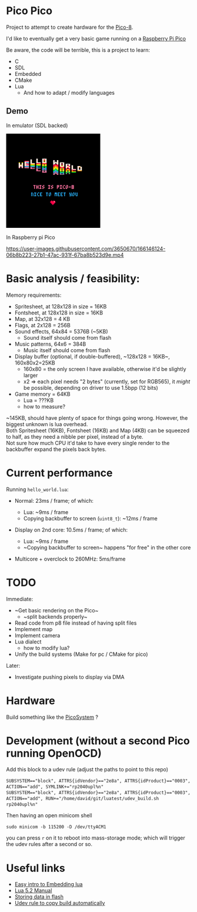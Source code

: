 # Pico Pico

Project to attempt to create hardware for the [Pico-8](https://www.lexaloffle.com/pico-8.php).

I'd like to eventually get a very basic game running on a [Raspberry Pi Pico](https://www.raspberrypi.com/documentation/microcontrollers/raspberry-pi-pico.html)

Be aware, the code will be terrible, this is a project to learn:

* C
* SDL
* Embedded
* CMake
* Lua
    * And how to adapt / modify languages

## Demo

In emulator (SDL backed)

![Hello world](artifacts/hello_world.gif?raw=1)

In Raspberry pi Pico


https://user-images.githubusercontent.com/3650670/166146124-06b8b223-27b1-47ac-931f-67ba8b523d9e.mp4



# Basic analysis / feasibility:

Memory requirements:

* Spritesheet, at 128x128 in size = 16KB 
* Fontsheet, at 128x128 in size = 16KB
* Map, at 32x128 = 4 KB
* Flags, at 2x128 = 256B
* Sound effects, 64x84 = 5376B (~5KB)
    * Sound itself should come from flash
* Music patterns, 64x6 = 384B
    * Music itself should come from flash
* Display buffer (optional, if double-buffered), ~128x128 = 16KB~, 160x80x2=25KB
    * 160x80 = the only screen I have available, otherwise it'd be slightly larger
    * x2 => each pixel needs "2 bytes" (currently, set for RGB565), it _might_ be possible, depending on driver to use 1.5bpp (12 bits) 
* Game memory = 64KB
    * Lua = ???KB
    * how to measure?

~145KB, should have plenty of space for things going wrong. However, the biggest unknown is lua overhead.  
Both Spritesheet (16KB), Fontsheet (16KB) and Map (4KB) can be squeezed to half, as they need a nibble per pixel, instead of a byte.  
Not sure how much CPU it'd take to have every single render to the backbuffer expand the pixels back bytes.

# Current performance

Running `hello_world.lua`:

* Normal: 23ms / frame; of which:
    * Lua: ~9ms / frame
    * Copying backbuffer to screen (`uint8_t`): ~12ms / frame

* Display on 2nd core: 10.5ms / frame; of which:
    * Lua: ~9ms / frame
    * ~Copying backbuffer to screen~ happens "for free" in the other core

* Multicore + overclock to 260MHz: 5ms/frame

# TODO

Immediate:

* ~Get basic rendering on the Pico~
    * ~split backends properly~
* Read code from p8 file instead of having split files
* Implement map
* Implement camera
* Lua dialect
    * how to modify lua?
* Unify the build systems (Make for pc / CMake for pico)

Later:

* Investigate pushing pixels to display via DMA

# Hardware

Build something like the [PicoSystem](https://shop.pimoroni.com/products/picosystem?variant=32369546985555) ?

# Development (without a second Pico running OpenOCD)

Add this block to a udev rule (adjust the paths to point to this repo)
```
SUBSYSTEM=="block", ATTRS{idVendor}=="2e8a", ATTRS{idProduct}=="0003", ACTION=="add", SYMLINK+="rp2040upl%n"
SUBSYSTEM=="block", ATTRS{idVendor}=="2e8a", ATTRS{idProduct}=="0003", ACTION=="add", RUN+="/home/david/git/luatest/udev_build.sh rp2040upl%n"
```

Then having an open minicom shell 
```
sudo minicom -b 115200 -D /dev/ttyACM1
```

you can press `r` on it to reboot into mass-storage mode; which will trigger the udev rules after a second or so.

# Useful links

* [Easy intro to Embedding lua](https://lucasklassmann.com/blog/2019-02-02-how-to-embeddeding-lua-in-c/#example-of-error-handling)
* [Lua 5.2 Manual](https://www.lua.org/manual/5.2/manual.html)
* [Storing data in flash](https://kevinboone.me/picoflash.html?i=1)
* [Udev rule to copy build automatically](https://forums.raspberrypi.com/viewtopic.php?t=333160)
